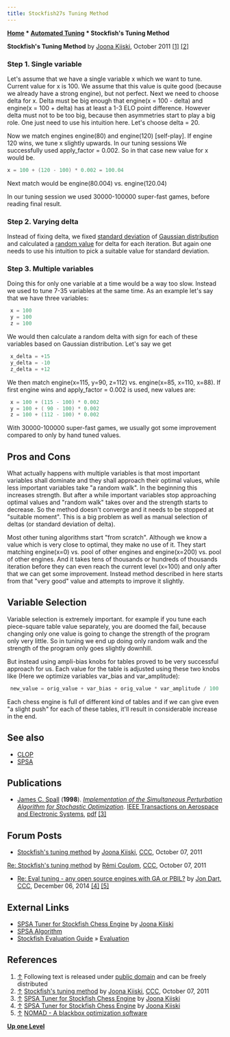 ```yaml
---
title: Stockfish27s Tuning Method
---
```

**[Home](Home "Home") \* [Automated Tuning](Automated_Tuning "Automated Tuning") \* Stockfish's Tuning Method**


**Stockfish's Tuning Method** by [Joona Kiiski](Joona_Kiiski "Joona Kiiski"), October 2011 <a id="cite-note-1" href="#cite-ref-1">[1]</a> <a id="cite-note-2" href="#cite-ref-2">[2]</a>



### Step 1. Single variable


Let's assume that we have a single variable x which we want to tune. Current value for x is 100. We assume that this value is quite good (because we already have a strong engine), but not perfect. Next we need to choose delta for x. Delta must be big enough that engine(x = 100 - delta) and engine(x = 100 + delta) has at least a 1-3 ELO point difference. However delta must not to be too big, because then asymmetries start to play a big role. One just need to use his intuition here. Let's choose delta = 20.


Now we match engines engine(80) and engine(120) [self-play]. If engine 120 wins, we tune x slightly upwards. In our tuning sessions We successfully used apply\_factor = 0.002. So in that case new value for x would be. 




```C++
x = 100 + (120 - 100) * 0.002 = 100.04 

```

Next match would be engine(80.004) vs. engine(120.04)


In our tuning session we used 30000-100000 super-fast games, before reading final result.



### Step 2. Varying delta


Instead of fixing delta, we fixed [standard deviation](https://en.wikipedia.org/wiki/Standard_deviation) of [Gaussian distribution](https://en.wikipedia.org/wiki/Normal_distribution) and calculated a [random value](Pseudorandom_Number_Generator "Pseudorandom Number Generator") for delta for each iteration. But again one needs to use his intuition to pick a suitable value for standard deviation.



### Step 3. Multiple variables


Doing this for only one variable at a time would be a way too slow. Instead we used to tune 7-35 variables at the same time. As an example let's say that we have three variables: 




```C++
 x = 100
 y = 100 
 z = 100

```

We would then calculate a random delta with sign for each of these variables based on Gaussian distribution. Let's say we get 




```C++
 x_delta = +15
 y_delta = -10
 z_delta = +12

```

We then match engine(x=115, y=90, z=112) vs. engine(x=85, x=110, x=88). If first engine wins and apply\_factor = 0.002 is used,
new values are: 




```C++
 x = 100 + (115 - 100) * 0.002
 y = 100 + ( 90 - 100) * 0.002
 z = 100 + (112 - 100) * 0.002

```

With 30000-100000 super-fast games, we usually got some improvement compared to only by hand tuned values.



## Pros and Cons


What actually happens with multiple variables is that most important variables shall dominate and they shall approach their optimal values, while less important variables take "a random walk". In the beginning this increases strength. But after a while important variables stop approaching optimal values and "random walk" takes over and the strength starts to decrease. So the method doesn't converge and it needs to be stopped at "suitable moment". This is a big problem as well as manual selection of deltas (or standard deviation of delta).


Most other tuning algorithms start "from scratch". Although we know a value which is very close to optimal, they make no use of it. They start matching engine(x=0) vs. pool of other engines and engine(x=200) vs. pool of other engines. And it takes tens of thousands or hundreds of thousands iteration before they can even reach the current level (x=100) and only after that we can get some improvement. Instead method described in here starts from that "very good" value and attempts to improve it slightly.



## Variable Selection


Variable selection is extremely important. for example if you tune each piece-square table value separately, you are doomed the fail, because changing only one value is going to change the strength of the program only very little. So in tuning we end up doing only random walk and the strength of the program only goes slightly downhill.


But instead using ampli-bias knobs for tables proved to be very successful approach for us. Each value for the table is adjusted using these two knobs like (Here we optimize variables var\_bias and var\_amplitude): 




```C++
 new_value = orig_value + var_bias + orig_value * var_amplitude / 100

```

Each chess engine is full of different kind of tables and if we can give even "a slight push" for each of these tables, it'll result in considerable increase in the end.



## See also


* [CLOP](CLOP "CLOP")
* [SPSA](SPSA "SPSA")


## Publications


* [James C. Spall](James_C._Spall "James C. Spall") (**1998**). *[Implementation of the Simultaneous Perturbation Algorithm for Stochastic Optimization](http://ieeexplore.ieee.org/xpl/login.jsp?tp=&arnumber=705889&url=http%3A%2F%2Fieeexplore.ieee.org%2Fxpls%2Fabs_all.jsp%3Farnumber%3D705889)*. [IEEE Transactions on Aerospace and Electronic Systems](IEEE#TOCAES "IEEE"), [pdf](http://www.jhuapl.edu/spsa/PDF-SPSA/Spall_Implementation_of_the_Simultaneous.PDF) <a id="cite-note-3" href="#cite-ref-3">[3]</a>


## Forum Posts


* [Stockfish's tuning method](http://www.talkchess.com/forum/viewtopic.php?t=40662) by [Joona Kiiski](Joona_Kiiski "Joona Kiiski"), [CCC](CCC "CCC"), October 07, 2011


 [Re: Stockfish's tuning method](http://www.talkchess.com/forum/viewtopic.php?start=0&t=40662&start=6) by [Rémi Coulom](R%C3%A9mi_Coulom "Rémi Coulom"), [CCC](CCC "CCC"), October 07, 2011
* [Re: Eval tuning - any open source engines with GA or PBIL?](http://www.talkchess.com/forum/viewtopic.php?t=54545&start=2) by [Jon Dart](Jon_Dart "Jon Dart"), [CCC](CCC "CCC"), December 06, 2014 <a id="cite-note-4" href="#cite-ref-4">[4]</a> <a id="cite-note-5" href="#cite-ref-5">[5]</a>


## External Links


* [SPSA Tuner for Stockfish Chess Engine](https://github.com/zamar/spsa) by [Joona Kiiski](Joona_Kiiski "Joona Kiiski")
* [SPSA Algorithm](http://www.jhuapl.edu/spsa/)
* [Stockfish Evaluation Guide](https://hxim.github.io/Stockfish-Evaluation-Guide/) » [Evaluation](Evaluation "Evaluation")


## References


1. <a id="cite-ref-1" href="#cite-note-1">↑</a> Following text is released under [public domain](https://en.wikipedia.org/wiki/Public_domain) and can be freely distributed
2. <a id="cite-ref-2" href="#cite-note-2">↑</a> [Stockfish's tuning method](http://www.talkchess.com/forum/viewtopic.php?t=40662) by [Joona Kiiski](Joona_Kiiski "Joona Kiiski"), [CCC](CCC "CCC"), October 07, 2011
3. <a id="cite-ref-3" href="#cite-note-3">↑</a> [SPSA Tuner for Stockfish Chess Engine](https://github.com/zamar/spsa) by [Joona Kiiski](Joona_Kiiski "Joona Kiiski")
4. <a id="cite-ref-4" href="#cite-note-4">↑</a>  [SPSA Tuner for Stockfish Chess Engine](https://github.com/zamar/spsa) by [Joona Kiiski](Joona_Kiiski "Joona Kiiski")
5. <a id="cite-ref-5" href="#cite-note-5">↑</a> [NOMAD - A blackbox optimization software](https://www.gerad.ca/nomad/Project/Home.html)

**[Up one Level](Automated_Tuning "Automated Tuning")**







 
